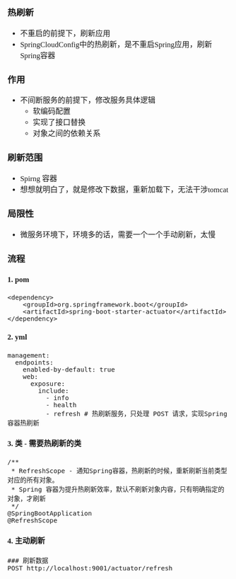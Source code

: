 <span  style="font-family: Simsun,serif; font-size: 17px; ">

### 热刷新

- 不重启的前提下，刷新应用
- SpringCloudConfig中的热刷新，是不重启Spring应用，刷新Spring容器

### 作用

- 不间断服务的前提下，修改服务具体逻辑
    - 软编码配置
    - 实现了接口替换
    - 对象之间的依赖关系

### 刷新范围

- Spirng 容器
- 想想就明白了，就是修改下数据，重新加载下，无法干涉tomcat

### 局限性

- 微服务环境下，环境多的话，需要一个一个手动刷新，太慢

### 流程

#### 1. pom

~~~
<dependency>
    <groupId>org.springframework.boot</groupId>
    <artifactId>spring-boot-starter-actuator</artifactId>
</dependency>
~~~

#### 2. yml

~~~
management:
  endpoints:
    enabled-by-default: true
    web:
      exposure:
        include:
          - info
          - health
          - refresh # 热刷新服务，只处理 POST 请求，实现Spring容器热刷新
~~~

#### 3. 类 - 需要热刷新的类

~~~
/**
 * RefreshScope - 通知Spring容器，热刷新的时候，重新刷新当前类型对应的所有对象。
 * Spring 容器为提升热刷新效率，默认不刷新对象内容，只有明确指定的对象，才刷新
 */
@SpringBootApplication
@RefreshScope
~~~

#### 4. 主动刷新

~~~
### 刷新数据
POST http://localhost:9001/actuator/refresh
~~~

</span>